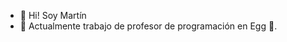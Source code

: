 - 👋 Hi! Soy Martín
- 🌱 Actualmente trabajo de profesor de programación en Egg 🐣.


<!---
tinchooviedo/tinchooviedo is a ✨ special ✨ repository because its `README.md` (this file) appears on your GitHub profile.
You can click the Preview link to take a look at your changes.
--->

